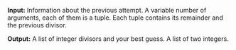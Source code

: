 **Input:** Information about the previous attempt. A variable number of arguments, each of them is a tuple. 
           Each tuple contains its remainder and the previous divisor. 

**Output:** A list of integer divisors and your best guess. A list of two integers.
